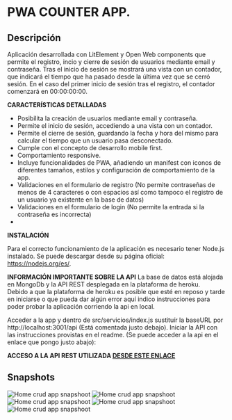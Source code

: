 # PWA COUNTER APP.
 ## **Descripción**
 
 Aplicación desarrollada con LitElement y Open Web components que permite el registro, incio y cierre de sesión de usuarios mediante email y contraseña.
 Tras el inicio de sesión se mostrará una vista con un contador, que indicará el tiempo que ha pasado desde la última vez que se cerró sesión.
 En el caso del primer inicio de sesión tras el registro, el contador comenzará en 00:00:00:00.
 
 **CARACTERÍSTICAS DETALLADAS**
* Posibilita la creación de usuarios mediante email y contraseña.
* Permite el inicio de sesión, accediendo a una vista con un contador.
* Permite el cierre de sesión, guardando la fecha y hora del mismo para calcular el tiempo que un usuario pasa desconectado.
* Cumple con el concepto de desarrollo mobile first.
* Comportamiento responsive.
* Incluye funcionalidades de PWA, añadiendo un manifest con iconos de diferentes tamaños, estilos y configuración de comportamiento de la app.
* Validaciones en el formulario de registro (No permite contraseñas de menos de 4 caracteres o con espacios así como tampoco el registro de un usuario ya existente en la base de datos)
* Validaciones en el formulario de login (No permite la entrada si la contraseña es incorrecta)
* 
**INSTALACIÓN**

Para el correcto funcionamiento de la aplicación es necesario tener Node.js instalado. Se puede descargar desde su página oficial: https://nodejs.org/es/.
</br>


**INFORMACIÓN IMPORTANTE SOBRE LA API**
La base de datos está alojada en MongoDb y la API REST desplegada en la plataforma de heroku.</br>
Debido a que la plataforma de heroku es posible que esté en reposo y tarde en iniciarse o que pueda dar algún error aquí indico instrucciones para poder probar la aplicación corriendo la api en local.</br>

Acceder a la app y dentro de src/servicios/index.js sustituír la baseURL por http://localhost:3001/api (Está comentada justo debajo).
Iniciar la API con las instrucciones provistas en el readme. (Se puede acceder a la api en el enlace que pongo justo abajo): </br>


**ACCESO A LA API REST UTILIZADA [DESDE ESTE ENLACE](https://github.com/aliparra/pwa-api )**


## **Snapshots**

![Home crud app snapshoot](https://res.cloudinary.com/dv4pkbmin/image/upload/v1624552027/Basic%20crud%20captures/Captura_de_pantalla_de_2021-06-24_18-26-57_atqpmp.png)
![Home crud app snapshoot](https://res.cloudinary.com/dv4pkbmin/image/upload/v1624551971/Basic%20crud%20captures/Captura_de_pantalla_de_2021-06-24_18-23-55_xelobd.png)
![Home crud app snapshoot](https://res.cloudinary.com/dv4pkbmin/image/upload/v1624551971/Basic%20crud%20captures/Captura_de_pantalla_de_2021-06-24_18-24-11_w0ffcv.png)
![Home crud app snapshoot](https://res.cloudinary.com/dv4pkbmin/image/upload/v1624552034/Basic%20crud%20captures/Captura_de_pantalla_de_2021-06-24_18-26-35_fcnazc.png)
![Home crud app snapshoot](https://res.cloudinary.com/dv4pkbmin/image/upload/v1624551971/Basic%20crud%20captures/Captura_de_pantalla_de_2021-06-24_18-25-05_lugjdu.png)
